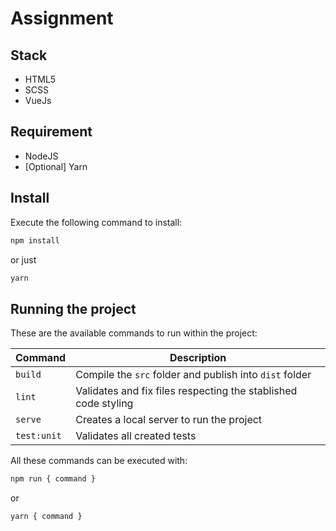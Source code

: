 # Assignment

## Stack

- HTML5
- SCSS
- VueJs

## Requirement

- NodeJS
- [Optional] Yarn

## Install

Execute the following command to install:

```bash
npm install
```

or just

```bash
yarn
```

## Running the project

These are the available commands to run within the project:

| Command     | Description                                                    |
| ----------- | -------------------------------------------------------------- |
| `build`     | Compile the `src` folder and publish into `dist` folder        |
| `lint`      | Validates and fix files respecting the stablished code styling |
| `serve`     | Creates a local server to run the project                      |
| `test:unit` | Validates all created tests                                    |

All these commands can be executed with:

```bash
npm run { command }
```

or

```bash
yarn { command }
```
